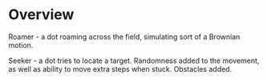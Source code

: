 # Overview
Roamer - a dot roaming across the field, simulating sort of a Brownian motion.

Seeker - a dot tries to locate a target. Randomness added to the movement, as well as ability to move extra steps when stuck. Obstacles added.
